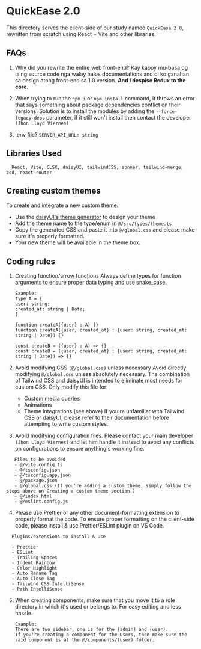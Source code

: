 # QuickEase 2.0

This directory serves the client-side of our study named `QuickEase 2.0`, rewritten from scratch using React + Vite and other libraries.

## FAQs

1. Why did you rewrite the entire web front-end?
   Kay kapoy mu-basa og laing source code nga walay halos documentations and di ko ganahan sa design atong front-end sa 1.0 version. **And I despise Redux to the core.**

2. When trying to run the `npm i` or `npm install` command, it throws an error that says something about package dependencies conflict on their versions.
   Solution is to install the modules by adding the `--force-legacy-deps` parameter, if it still won't install then contact the developer `(Jhon Lloyd Viernes)`

3. .env file?
   `SERVER_API_URL: string`

## Libraries Used

```
  React, Vite, CLSX, daisyUI, tailwindCSS, sonner, tailwind-merge, zod, react-router
```

## Creating custom themes

To create and integrate a new custom theme:

- Use the [daisyUI's theme generator](https://daisyui.com/theme-generator/) to design your theme
- Add the theme name to the type/enum in `@/src/types/theme.ts`
- Copy the generated CSS and paste it into `@/global.css` and please make sure it's properly formatted.
- Your new theme will be available in the theme box.

## Coding rules

1. Creating function/arrow functions
   Always define types for function arguments to ensure proper data typing and use snake_case.

   ```
   Example:
   type A = {
   user: string;
   created_at: string | Date;
   }

   function createA({user} : A) {}
   function createA({user, created_at} : {user: string, created_at: string | Date}) {}

   const createB = ({user} : A) => {}
   const createB = ({user, created_at} : {user: string, created_at: string | Date}) => {}
   ```

2. Avoid modifying CSS `(@/global.css)` unless necessary
   Avoid directly modifying `@/global.css` unless absolutely necessary. The combination of Tailwind CSS and daisyUI is intended to eliminate most needs for custom CSS. Only modify this file for:

   - Custom media queries
   - Animations
   - Theme integrations (see above)
     If you're unfamiliar with Tailwind CSS or daisyUI, please refer to their documentation before attempting to write custom styles.

3. Avoid modifying configuration files.
   Please contact your main developer `(Jhon Lloyd Viernes)` and let him handle it instead to avoid any conflicts on configurations to ensure anything's working fine.

```
   Files to be avoided
   - @/vite.config.ts
   - @/tsconfig.json
   - @/tsconfig.app.json
   - @/package.json
   - @/global.css (If you're adding a custom theme, simply follow the steps above on Creating a custom theme section.)
   - @/index.html
   - @/eslint.config.js
```

4. Please use Prettier or any other document-formatting extension to properly format the code.
   To ensure proper formatting on the client-side code, please install & use Prettier/ESLint plugin on VS Code.

```
  Plugins/extensions to install & use

  - Prettier
  - ESLint
  - Trailing Spaces
  - Indent Rainbow
  - Color Highlight
  - Auto Rename Tag
  - Auto Close Tag
  - Tailwind CSS IntelliSense
  - Path IntelliSense
```

5. When creating components, make sure that you move it to a role directory in which it's used or belongs to.
   For easy editing and less hassle.

   ```
   Example:
   There are two sidebar, one is for the (admin) and (user).
   If you're creating a component for the Users, then make sure the said component is at the @/components/(user) folder.
   ```

